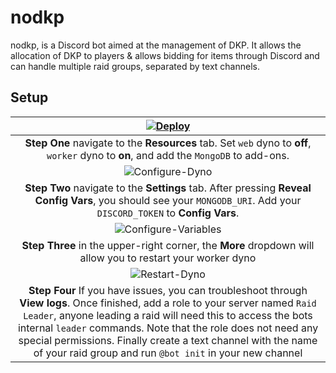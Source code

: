 # nodkp

nodkp, is a Discord bot aimed at the management of DKP. It allows the allocation of DKP to players & allows bidding for items through Discord and can handle multiple raid groups, separated by text channels.

## Setup
[![Deploy](https://www.herokucdn.com/deploy/button.svg)](https://heroku.com/deploy) |
:---------:|
**Step One** navigate to the **Resources** tab. Set `web` dyno to **off**, `worker` dyno to **on**, and add the `MongoDB` to add-ons. |
![Configure-Dyno](https://raw.githubusercontent.com/softban/nodkp/master/setup/configure-dyno.png) |
**Step Two** navigate to the **Settings** tab. After pressing **Reveal Config Vars**, you should see your `MONGODB_URI`. Add your `DISCORD_TOKEN` to **Config Vars**. |
![Configure-Variables](https://raw.githubusercontent.com/softban/nodkp/master/setup/configure-variables.png) |
**Step Three** in the upper-right corner, the **More** dropdown will allow you to restart your worker dyno |
![Restart-Dyno](https://raw.githubusercontent.com/softban/nodkp/master/setup/restart-dyno.png) |
**Step Four** If you have issues, you can troubleshoot through **View logs**. Once finished, add a role to your server named `Raid Leader`, anyone leading a raid will need this to access the bots internal `leader` commands. Note that the role does not need any special permissions. Finally create a text channel with the name of your raid group and run `@bot init` in your new channel |

